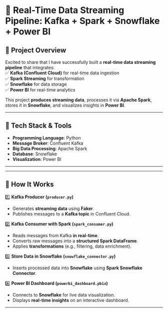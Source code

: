 # 🚀 Real-Time Data Streaming Pipeline: Kafka + Spark + Snowflake + Power BI  

## 📌 Project Overview  
Excited to share that I have successfully built a **real-time data streaming pipeline** that integrates:  
✅ **Kafka (Confluent Cloud)** for real-time data ingestion  
✅ **Spark Streaming** for transformation  
✅ **Snowflake** for data storage  
✅ **Power BI** for real-time analytics  

This project **produces streaming data**, processes it via **Apache Spark**, stores it in **Snowflake**, and visualizes insights in **Power BI**.  

---

## 🔧 **Tech Stack & Tools**  
- **Programming Language**: Python  
- **Message Broker**: Confluent Kafka  
- **Big Data Processing**: Apache Spark  
- **Database**: Snowflake  
- **Visualization**: Power BI  

---

---

## 🚀 **How It Works**  
1️⃣ **Kafka Producer (`producer.py`)**  
   - Generates **streaming data** using **Faker**.  
   - Publishes messages to a **Kafka topic** in Confluent Cloud.  

2️⃣ **Kafka Consumer with Spark (`spark_consumer.py`)**  
   - Reads messages from Kafka **in real-time**.  
   - Converts raw messages into a **structured Spark DataFrame**.  
   - Applies **transformations** (e.g., filtering, data enrichment).  

3️⃣ **Store Data in Snowflake (`snowflake_connector.py`)**  
   - Inserts processed data into **Snowflake** using **Spark Snowflake Connector**.  

4️⃣ **Power BI Dashboard (`powerbi_dashboard.pbix`)**  
   - Connects to **Snowflake** for live data visualization.  
   - Displays **real-time insights** on an interactive dashboard.  

---


